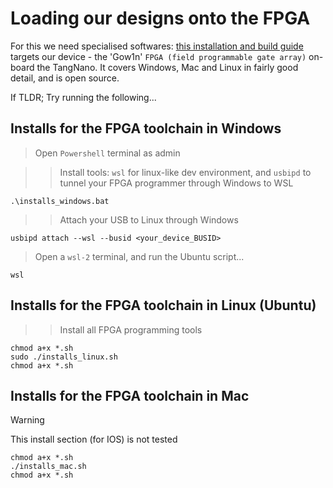 # Loading our designs onto the FPGA

For this we need specialised softwares: [this installation and build guide](https://learn.lushaylabs.com/os-toolchain-manual-installation/) targets our device - the 'Gow1n' `FPGA (field programmable gate array)` on-board the TangNano. It covers Windows, Mac and Linux in fairly good detail, and is open source.

If TLDR; Try running the following...

## Installs for the FPGA toolchain in Windows

> Open `Powershell` terminal as admin

> > Install tools: `wsl` for linux-like dev environment, and `usbipd` to tunnel your FPGA programmer through Windows to WSL
```
.\installs_windows.bat
```

> > Attach your USB to Linux through Windows
```
usbipd attach --wsl --busid <your_device_BUSID>
```

> Open a `wsl-2` terminal, and run the Ubuntu script...
```
wsl
```

## Installs for the FPGA toolchain in Linux (Ubuntu)

> > Install all FPGA programming tools
```
chmod a+x *.sh
sudo ./installs_linux.sh
chmod a+x *.sh
```

## Installs for the FPGA toolchain in Mac

> [!WARNING]
> This install section (for IOS) is not tested

```
chmod a+x *.sh
./installs_mac.sh
chmod a+x *.sh
```